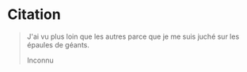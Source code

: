 # Citation

> J'ai vu plus loin que les autres parce que je me suis juché sur les épaules de géants.
>
> Inconnu 
